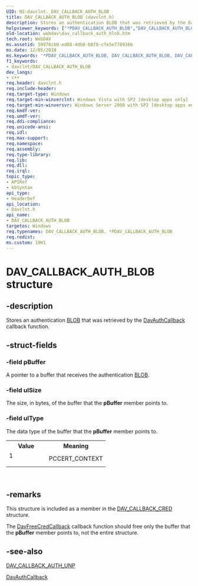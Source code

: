 ```yaml
---
UID: NS:davclnt._DAV_CALLBACK_AUTH_BLOB
title: DAV_CALLBACK_AUTH_BLOB (davclnt.h)
description: Stores an authentication BLOB that was retrieved by the DavAuthCallback callback function.helpviewer_keywords: ["*PDAV_CALLBACK_AUTH_BLOB","DAV_CALLBACK_AUTH_BLOB","DAV_CALLBACK_AUTH_BLOB structure [WebDAV]","PDAV_CALLBACK_AUTH_BLOB","PDAV_CALLBACK_AUTH_BLOB structure pointer [WebDAV]","davclnt/DAV_CALLBACK_AUTH_BLOB","davclnt/PDAV_CALLBACK_AUTH_BLOB","webdav.dav_callback_auth_blob"]
old-location: webdav\dav_callback_auth_blob.htm
tech.root: WebDAV
ms.assetid: 59976cb0-ed68-4db0-b8f8-cfe5e778916b
ms.date: 12/05/2018
ms.keywords: '*PDAV_CALLBACK_AUTH_BLOB, DAV_CALLBACK_AUTH_BLOB, DAV_CALLBACK_AUTH_BLOB structure [WebDAV], PDAV_CALLBACK_AUTH_BLOB, PDAV_CALLBACK_AUTH_BLOB structure pointer [WebDAV], davclnt/DAV_CALLBACK_AUTH_BLOB, davclnt/PDAV_CALLBACK_AUTH_BLOB, webdav.dav_callback_auth_blob'
f1_keywords:
- davclnt/DAV_CALLBACK_AUTH_BLOB
dev_langs:
- c++
req.header: davclnt.h
req.include-header: 
req.target-type: Windows
req.target-min-winverclnt: Windows Vista with SP2 [desktop apps only]
req.target-min-winversvr: Windows Server 2008 with SP2 [desktop apps only]
req.kmdf-ver: 
req.umdf-ver: 
req.ddi-compliance: 
req.unicode-ansi: 
req.idl: 
req.max-support: 
req.namespace: 
req.assembly: 
req.type-library: 
req.lib: 
req.dll: 
req.irql: 
topic_type:
- APIRef
- kbSyntax
api_type:
- HeaderDef
api_location:
- Davclnt.h
api_name:
- DAV_CALLBACK_AUTH_BLOB
targetos: Windows
req.typenames: DAV_CALLBACK_AUTH_BLOB, *PDAV_CALLBACK_AUTH_BLOB
req.redist: 
ms.custom: 19H1
---
```


# DAV_CALLBACK_AUTH_BLOB structure


## -description


Stores an authentication <a href="https://docs.microsoft.com/windows/desktop/SecGloss/b-gly">BLOB</a> that was retrieved by the <a href="https://docs.microsoft.com/windows/desktop/api/davclnt/nc-davclnt-pfndavauthcallback">DavAuthCallback</a> callback function.


## -struct-fields




### -field pBuffer

A pointer to a buffer that receives the authentication <a href="https://docs.microsoft.com/windows/desktop/SecGloss/b-gly">BLOB</a>.


### -field ulSize

The size, in bytes, of the buffer that the <b>pBuffer</b> member points to.


### -field ulType

The data type of the buffer that the <b>pBuffer</b> member points to.

<table>
<tr>
<th>Value</th>
<th>Meaning</th>
</tr>
<tr>
<td width="40%">
<dl>
<dt>1</dt>
</dl>
</td>
<td width="60%">
PCCERT_CONTEXT

</td>
</tr>
</table>
 


## -remarks



This structure is included as a member in the <a href="https://docs.microsoft.com/windows/desktop/api/davclnt/ns-davclnt-dav_callback_cred">DAV_CALLBACK_CRED</a> structure.

The <a href="https://docs.microsoft.com/windows/desktop/api/davclnt/nc-davclnt-pfndavauthcallback_freecred">DavFreeCredCallback</a> callback function should free only the buffer that the <b>pBuffer</b> member points to, not the entire structure.




## -see-also




<a href="https://docs.microsoft.com/windows/desktop/api/davclnt/ns-davclnt-dav_callback_auth_unp">DAV_CALLBACK_AUTH_UNP</a>



<a href="https://docs.microsoft.com/windows/desktop/api/davclnt/nc-davclnt-pfndavauthcallback">DavAuthCallback</a>
 

 

